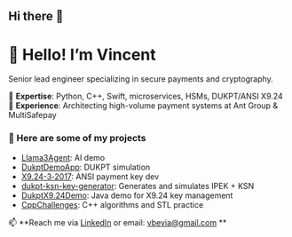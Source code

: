 ## Hi there 👋
# 👋 Hello! I’m Vincent

Senior lead engineer specializing in secure payments and cryptography.

🔹 **Expertise**: Python, C++, Swift, microservices, HSMs, DUKPT/ANSI X9.24  
🔹 **Experience**: Architecting high-volume payment systems at Ant Group & MultiSafepay  

### 🚀 Here are some of my projects

- [Llama3Agent](https://github.com/Bevia/Llama3Agent): AI demo  
- [DukptDemoApp](https://github.com/Bevia/DukptDemoApp): DUKPT simulation  
- [X9.24-3‑2017](https://github.com/Bevia/X9.24-3-2017-Python-Source): ANSI payment key dev
- [dukpt-ksn-key-generator](https://github.com/Bevia/dukpt-ksn-key-generator): Generates and simulates IPEK + KSN
- [DukptX9.24Demo](https://github.com/Bevia/DukptX9.24Demo): Java demo for X9.24 key management
- [CppChallenges](https://github.com/Bevia/CppChallenges): C++ algorithms and STL practice    

📫 **Reach me via [LinkedIn](https://www.linkedin.com/in/vincentbevia/) or email: vbevia@gmail.com **


